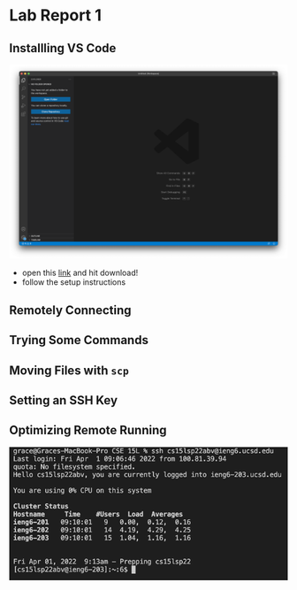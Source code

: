 # Lab Report 1

## Installling VS Code
![Image](Screen%20Shot%202022-04-01%20at%208.13.38%20AM.png)

* open this [link](https://code.visualstudio.com/) and hit download!
* follow the setup instructions

## Remotely Connecting
## Trying Some Commands
## Moving Files with `scp`
## Setting an SSH Key
## Optimizing Remote Running



![Image](Screen%20Shot%202022-04-01%20at%209.13.16%20AM.png)